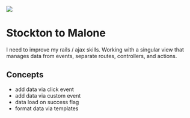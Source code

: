 ![](http://terezowens-com-uploads.s3.amazonaws.com/2013/08/2-karl.gif)

# Stockton to Malone

I need to improve my rails / ajax skills. Working with a singular view that manages data from events, separate routes, controllers, and actions.

## Concepts

- add data via click event
- add data via custom event
- data load on success flag
- format data via templates
